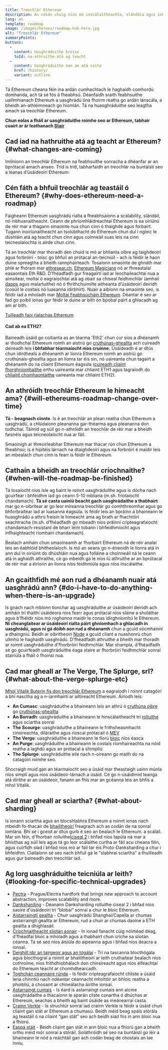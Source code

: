 ```yaml
---
title: Treochlár Ethereum
description: An cosán chuig níos mó inscálaitheachta, slándála agus inbhuanaitheachta do Ethereum.
lang: en
template: roadmap
image: /images/heroes/roadmap-hub-hero.jpg
alt: "Treochlár Ethereum"
summaryPoints:
buttons:
  - 
    content: Uasghráduithe breise
    toId: na-athruithe-atá ag teacht
  - 
    content: Uasghráduithe san am atá caite
    href: /history/
    variant: outline
---
```


Tá Ethereum cheana féin ina ardán cumhachtach le haghaidh comhordú domhanda, ach tá sé fós á fheabhsú. Déanfaidh sraith feabhsuithe uaillmhianach Ethereum a uasghrádú óna fhoirm reatha go ardán lánscála, a bheidh an-athléimneach go hiomlán. Tá na huasghráduithe seo leagtha amach sa treochlár Ethereum.

**Chun eolas a fháil ar uasghráduithe roimhe seo ar Ethereum, tabhair cuairt ar ár leathanach [Stair](/history/)**

## Cad iad na hathruithe atá ag teacht ar Ethereum? {#what-changes-are-coming}

Imlíníonn an treochlár Ethereum na feabhsuithe sonracha a dhéanfar ar an bprótacal amach anseo. Tríd is tríd, tabharfaidh an treochlár na buntáistí seo a leanas d’úsáideoirí Ethereum:

<CardGrid>
  <RoadmapActionCard
    href="/roadmap/scaling"
    title="Idirbhearta níos saoire"
    image="scaling"
    description="Rollups are too expensive and rely on centralized components, causing users to place too much trust in their operators. The roadmap includes fixes for both of these problems."
    buttonText="More on reducing fees"
  />
  <RoadmapActionCard
    href="/roadmap/security"
    title="Slándála breise"
    image="security"
    description="Ethereum is already very secure but it can be made even stronger, ready to withstand all kinds of attack far into the future."
    buttonText="More on security"
  />
  <RoadmapActionCard
    href="/roadmap/user-experience"
    title="Taithí úsáideora níos fearr"
    image="userExperience"
    description="More support for smart contract wallets and light-weight nodes will make using Ethereum simpler and safer."
    buttonText="More on user experience"
  />
  <RoadmapActionCard
    href="/roadmap/future-proofing"
    title="Promhadh don todhchaí"
    image="futureProofing"
    description="Ethereum researchers and developers are solving tomorrow's problems today, readying the network for future generations."
    buttonText="More on future proofing"
  />
</CardGrid>

## Cén fáth a bhfuil treochlár ag teastáil ó Ethereum? {#why-does-ethereum-need-a-roadmap}

Faigheann Ethereum uasghrádú rialta a fheabhsaíonn a scalability, slándáil, nó inbhuanaitheacht. Ceann de phríomhláidreachtaí Ethereum is ea oiriúnú de réir mar a thagann smaointe nua chun cinn ó thaighde agus forbairt. Tugann inoiriúnaitheacht an tsolúbthacht do Ethereum chun dul i ngleic le dúshláin atá ag teacht chun cinn agus coinneáil suas leis na cinn teicneolaíochta is airde chun cinn.

<RoadmapImageContent title="Conas a shainítear an treochlár">

Tá an treochlár mar thoradh den chuid is mó ar bhlianta oibre ag taighdeoirí agus forbróirí - toisc go bhfuil an prótacal an-teicniúil - ach is féidir le haon duine spreagtha a bheith rannpháirteach. Tosaíonn smaointe de ghnáth mar phlé ar fhóram mar [ethresear.ch](https://ethresear.ch/), [Ethereum Magicians](https://ethereum-magicians.org/) nó ar fhreastalaí easaontais Eth R&D. D’fhéadfadh gur freagairtí iad ar leochaileachtaí nua a aimsítear, moltaí ó eagraíochtaí atá ag obair sa chiseal feidhmchlár (amhail [dapps](/glossary/#dapp) agus malartuithe) nó ó fhrithchuimilte aitheanta d’úsáideoirí deiridh (cosúil le costais nó luasanna idirbhirt). Nuair a aibíonn na smaointe seo, is féidir iad a mholadh mar [Moltaí Feabhsúcháin Ethereum](https://eips.ethereum.org/). Déantar é seo ar fad go poiblí ionas gur féidir le duine ar bith ón bpobal páirt a ghlacadh ag am ar bith.

[Tuilleadh faoi rialachas Ethereum](/rialachas/)

</RoadmapImageContent>

<InfoBanner mb={8}>
  <h4 style={{ marginTop: 0 }}>Cad ab ea ETH2?</h4>

  <p>Baineadh úsáid go coitianta as an téarma 'Eth2' chun cur síos a dhéanamh ar thodhchaí Ethereum roimh an aistriú go <a href="/glossary/#pos">cruthúnas-gheallta</a> ach cuireadh deireadh leis <strong>i bhfabhar téarmaíocht níos cruinne.</strong> Úsáideadh é ar dtús chun idirdhealú a dhéanamh ar líonra Ethereum roimh an aistriú go cruthúnais-gheallta agus an líonra tar éis sin, nó uaireanta chun tagairt a dhéanamh do na cliaint Ethereum éagsúla (<a href="/glossary/#execution-client">cuireadh cliaint fhorghníomhaithe</a> orthu uaireanta mar chliaint ETH1 agus tagraíodh do <a href="/glossary/#consensus-client">chliaint chomhaontaithe</a> uaireanta mar chliaint ETH2).</p>

</InfoBanner>

## An athróidh treochlár Ethereum le himeacht ama? {#will-ethereums-roadmap-change-over-time}

**Tá - beagnach cinnte**. Is é an treochlár an plean reatha chun Ethereum a uasghrádú, a chlúdaíonn pleananna gar-théarma agus pleananna don todhchaí. Táimid ag súil go n-athróidh an treochlár de réir mar a bheidh faisnéis agus teicneolaíocht nua ar fáil.

Smaoinigh ar threoirleabhar Ethereum mar thacar rún chun Ethereum a fheabhsú; is é hipitéis lárnach na dtaighdeoirí agus na forbróirí é maidir leis an mbealach chun cinn is fearr is féidir le Ethereum.

## Cathain a bheidh an treochlár críochnaithe? {#when-will-the-roadmap-be-finished}

Tá tosaíocht níos ísle ag baint le roinnt uasghráduithe agus is dócha nach gcuirfear i bhfeidhm iad go ceann 5-10 mbliana (m.sh. friotaíocht chandamach). **Tá sé casta uainiú beacht gach uasghrádaithe a thabhairt** mar go n-oibrítear ar go leor míreanna treochlár go comhthreomhar agus go bhforbraítear iad ar luasanna éagsúla. Is féidir leis an bpráinn a bhaineann le huasghrádú a athrú freisin le himeacht ama ag brath ar fhachtóirí seachtracha (m.sh. d’fhéadfadh go mbeadh níos práinní cripteagrafaíocht chandamach-resistant de bharr léim tobann i bhfeidhmíocht agus infhaighteacht ríomhairí chandamach).

Bealach amháin chun smaoineamh ar fhorbairt Ethereum ná de réir analaí leis an éabhlóid bhitheolaíoch. Is mó an seans go n-éireoidh le líonra atá in ann dul in oiriúint do dhúshláin nua agus folláine a choinneáil ná le ceann atá in aghaidh athraithe, cé go mbeidh gá le níos lú athruithe ar an bprótacal de réir mar a éiríonn an líonra níos feidhmiúla agus níos inscálaithe.

## An gcaithfidh mé aon rud a dhéanamh nuair atá uasghrádú ann? {#do-i-have-to-do-anything-when-there-is-an-upgrade}

Is gnách nach mbíonn tionchar ag uasghráduithe ar úsáideoirí deiridh ach amháin trí thaithí úsáideora níos fearr agus prótacal níos sláine a sholáthar agus b’fhéidir níos mó <i>roghanna</i> maidir le conas idirghníomhú le Ethereum. **Ní cheanglaítear ar úsáideoirí rialta páirt ghníomhach a ghlacadh in uasghrádú, agus ní gá dóibh aon rud a dhéanamh** chun a gcuid sócmhainní a dhaingniú. Beidh ar oibritheoirí [Node](/glossary/#node) a gcuid cliant a nuashonrú chun ullmhú le haghaidh uasghrádú. D'fhéadfadh athruithe a bheith mar thoradh ar roinnt uasghráduithe d'fhorbróirí feidhmchlár. Mar shampla, d'fhéadfadh sé go gcuirfeadh uasghráduithe éaga staire ar fhorbróirí feidhmchlár sonraí stairiúla a fháil ó fhoinsí nua.

## Cad mar gheall ar The Verge, The Splurge, srl? {#what-about-the-verge-splurge-etc}

[ Mhol Vitalik Buterin fís don treochlár Ethereum](https://twitter.com/VitalikButerin/status/1741190491578810445) a eagraíodh i roinnt catagóirí a bhí nasctha ag a n-iarmhairtí ar ailtireacht Ethereum. Áiríodh leis:

- **An Cumasc**: uasghráduithe a bhaineann leis an athrú ó [cruthúna oibre](/glossary/#pow) go [cruthúnas-gheallta](/glossary/#pos)
- **An Borradh**: uasghráduithe a bhaineann le hinscálaitheacht trí [rolluithe](/glossary/#rollups) agus sciartha sonraí
- **The Scourge**: uasghráduithe a bhaineann le frithsheasmhacht cinsireachta, díláraithe agus rioscaí prótacail ó [MEV](/glossary/#mev)
- **The Verge**: uasghráduithe a bhaineann le fíorú [bloic](/glossary/#block) níos éasca
- **An Purge**: uasghráduithe a bhaineann le costais ríomhaireachta na nóid reatha a laghdú agus an prótacal a shimpliú
- **The Splurge**: uasghráduithe eile nach n-oireann go maith do na catagóirí roimhe seo.

Shocraigh muid gan an téarmaíocht seo a úsáid mar theastaigh uainn múnla níos simplí agus níos úsáideoir-lárnach a úsáid. Cé go n-úsáidimid teanga atá dírithe ar an úsáideoir, fanann an fhís mar an gcéanna leis an bhfís a mhol Vitalik.

## Cad mar gheall ar sciartha? {#what-about-sharding}

Is ionann  sciartha agus an blocshlabhra Ethereum a roinnt ionas nach mbeidh fo-thacair de [bhailitheoirí](/glossary/#validator) freagrach ach as codán de na sonraí iomlána. Bhí sé i gceist ar dtús gurb é seo an bealach le Ethereum. a scáláil. Mar sin féin, d'fhorbair rolluithe[lciseal 2](/glossary/#layer-2) i bhfad níos tapúla ná mar a bhíothas ag súil leis agus tá go leor scálaithe curtha ar fáil acu cheana féin, agus cuirfidh siad i bhfad níos mó ar fáil tar éis Proto-Danksharding a chur i bhfeidhm. Ciallaíonn sé seo nach bhfuil gá le "slabhraí sciartha" a thuilleadh agus gur baineadh den treochlár iad.

## Ag lorg uasghráduithe teicniúla ar leith? {#looking-for-specific-technical-upgrades}

- [Pectra](/roadmap/pectra) - Prague/Electra hardfork that brings new approach to account abstraction, improves scalability and more.
- [Danksharding](/roadmap/danksharding) - Déanann Danksharding rolluithe ciseal 2 i bhfad níos saoire d'úsáideoirí trí “blobaí” sonraí a chur le bloic Ethereum.
- [Aistarraingtí geallta](/staking/backals) - Chuir uasghrádú Shanghai/Capella ar chumas aistarraingtí geallta ar Ethereum, rud a chuir ar chumas daoine a ETH geallta a dhíghlasáil.
- [Críochnaitheacht sliotán aonair](/roadmap/single-slot-finality) - In ionad fanacht cúig nóiméad déag, d'fhéadfaí bloic a mholadh agus a thabhairt chun críche sa sliotán céanna. Tá sé seo níos áisiúla do aipeanna agus i bhfad níos deacra a ionsaí.
- [Deighilt idir an tairgeoir agus an tógálaí](/roadmap/pbs) - Trí na tascanna blocthógála agus blocthograí a roinnt ar bhailitheoirí ar leith cruthaítear bealach níos cothroime, níos frithdhíobhálach don chinsireacht agus níos éifeachtaí do Ethereum teacht ar chomhdhearcadh.
- [Toghchán ceannaire rúnda](/roadmap/secret-leader-election) - Is féidir cripteagrafaíocht chliste a úsáid lena chinntiú nach ndéantar céannacht mholtóir an bhloic reatha a phoibliú, á chosaint ar chineálacha áirithe ionsaí.
- [Astarraingt cuntais](/roadmap/account-abstraction) - Is éard is astarraingt cuntais ann aicme uasghrádaithe a thacaíonn le sparán cliste conartha ó dhúchas ar Ethereum, seachas a bheith ag baint úsáide as meánearraí casta.
- [Crainn Verkle](/roadmap/verkle-trees) - Is struchtúr sonraí iad crainn Verkle is féidir a úsáid chun cliaint gan stát ar Ethereum a chumasú. Beidh méid beag spáis stórála ag teastáil ó na cliaint “gan stát” seo ach beidh siad fós in ann bloic nua a fhíorú.
- [Easpa stáit](/roadmap/statelessness) - Beidh cliaint gan stát in ann bloic nua a fhíorú gan a bheith orthu méid mór sonraí a stóráil. Soláthróidh sé seo na buntáistí go léir a bhaineann le nód a reáchtáil gan ach codán beag de chostais an lae inniu.
